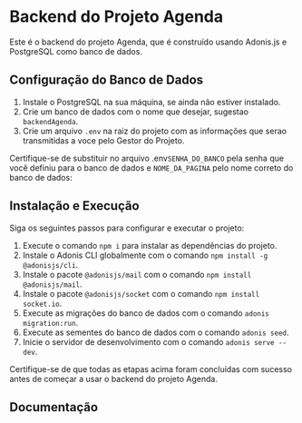 # Backend do Projeto Agenda

Este é o backend do projeto Agenda, que é construído usando Adonis.js e PostgreSQL como banco de dados.

## Configuração do Banco de Dados

1. Instale o PostgreSQL na sua máquina, se ainda não estiver instalado.
2. Crie um banco de dados com o nome que desejar, sugestao `backendAgenda`.
3. Crie um arquivo `.env` na raiz do projeto com as  informações que serao transmitidas a voce pelo Gestor do Projeto. 

Certifique-se de substituir no arquivo .env`SENHA_DO_BANCO` pela senha que você definiu para o banco de dados e `NOME_DA_PAGINA` pelo nome correto do banco de dados:


## Instalação e Execução

Siga os seguintes passos para configurar e executar o projeto:

1. Execute o comando `npm i` para instalar as dependências do projeto.
2. Instale o Adonis CLI globalmente com o comando `npm install -g @adonisjs/cli`.
3. Instale o pacote `@adonisjs/mail` com o comando `npm install @adonisjs/mail`.
3. Instale o pacote `@adonisjs/socket` com o comando `npm install socket.io`.
4. Execute as migrações do banco de dados com o comando `adonis migration:run`.
5. Execute as sementes do banco de dados com o comando `adonis seed`.
6. Inicie o servidor de desenvolvimento com o comando `adonis serve --dev`.

Certifique-se de que todas as etapas acima foram concluídas com sucesso antes de começar a usar o backend do projeto Agenda.

## Documentação



